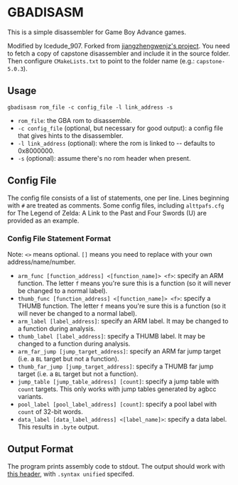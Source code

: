 # GBADISASM
This is a simple disassembler for Game Boy Advance games.

Modified by Icedude_907. Forked from [jiangzhengwenjz's project](https://github.com/jiangzhengwenjz/gbadisasm).
You need to fetch a copy of capstone disassembler and include it in the source folder. Then configure `CMakeLists.txt` to point to the folder name (e.g.: `capstone-5.0.3`).

## Usage

`gbadisasm rom_file -c config_file -l link_address -s`
- `rom_file`: the GBA rom to disassemble.
- `-c config_file` (optional, but necessary for good output): a config file that gives hints to the disassembler.
- `-l link_address` (optional): where the rom is linked to -- defaults to 0x8000000.
- `-s` (optional): assume there's no rom header when present.

## Config File

The config file consists of a list of statements, one per line. Lines beginning with `#` are treated as comments. Some config files, including `alttpafs.cfg` for The Legend of Zelda: A Link to the Past and Four Swords (U) are provided as an example.

### Config File Statement Format

Note: `<>` means optional. `[]` means you need to replace with your own address/name/number.

- `arm_func [function_address] <[function_name]> <f>`: specify an ARM function. The letter `f` means you're sure this is a function (so it will never be changed to a normal label).
- `thumb_func [function_address] <[function_name]> <f>`: specify a THUMB function. The letter `f` means you're sure this is a function (so it will never be changed to a normal label).
- `arm_label [label_address]`: specify an ARM label. It may be changed to a function during analysis.
- `thumb_label [label_address]`: specify a THUMB label. It may be changed to a function during analysis.
- `arm_far_jump [jump_target_address]`: specify an ARM far jump target (i.e. a `BL` target but not a function).
- `thumb_far_jump [jump_target_address]`: specify a THUMB far jump target (i.e. a `BL` target but not a function).
- `jump_table [jump_table_address] [count]`: specify a jump table with `count` targets. This only works with jump tables generated by agbcc variants.
- `pool_label [pool_label_address] [count]`: specify a pool label with `count` of 32-bit words.
- `data_label [data_label_address] <[label_name]>`: specify a data label. This results in `.byte` output.

## Output Format
The program prints assembly code to stdout. The output should work with [this header](https://github.com/pret/pokeemerald/blob/master/asm/macros/function.inc), with `.syntax unified` specifed.
